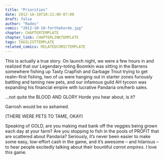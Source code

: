 ```yaml
---
title: "Priorities"
date: 2012-10-10T10:21:00-07:00
draft: false
author: "Rades"
comic: "2012-10-10-forthehorde.jpg"
chapter: CHAPTERTEMPLATE
chapter_link: CHAPTERLINKTEMPLATE
tags: TAGSLISTTEMPLATE
related_comics: RELATEDCOMICTEMPLATE
---
```


This is actually a true story. On launch night, we were a few hours in and realized that our Legendary-toting Boomkin was sitting in the Barrens somewhere fishing up Tasty Crapfish and Garbage Trout trying to get realm-first fishing,  two of us were hanging out in starter zones furiously battling and taming new pets, and our infamous guild AH tycoon was expanding his financial empire with lucrative Pandaria ore/herb sales. 


…not quite the BLOOD AND GLORY Horde you hear about, is it? 


Garrosh would be so ashamed.


(THERE WERE PETS TO TAME, OKAY)


Speaking of GOLD, are you making mad bank off the veggies being grown each day at your farm? Are you stopping to fish in the pools of PROFIT that are scattered about Pandaria? Seriously, it’s never been easier to make some easy, low-effort cash in the game, and it’s awesome – and hilarious – to hear people excitedly talking about their bountiful *carrot empires*. I love this game.

